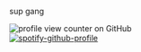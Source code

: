  sup gang <br/>

![profile view counter on GitHub](https://komarev.com/ghpvc/?username=meowverine) <br/>
[![spotify-github-profile](https://spotify-github-profile.kittinanx.com/api/view?uid=31mc5dbs4bh6qyye5trc4h765lzq&cover_image=true&theme=novatorem&show_offline=false&background_color=121212&interchange=false&bar_color=506d4f&bar_color_cover=false)](https://github.com/kittinan/spotify-github-profile)<br>

